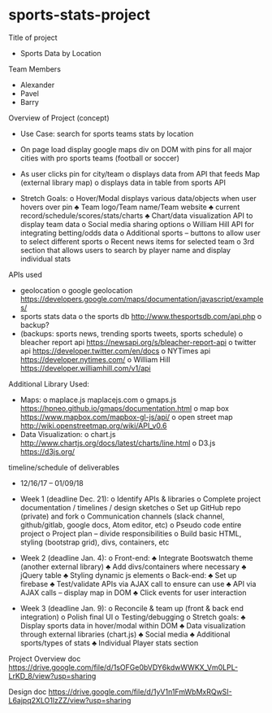 # sports-stats-project


Title of project
-	Sports Data by Location

Team Members
-	Alexander
-	Pavel
-	Barry

Overview of Project (concept)
-	Use Case: search for sports teams stats by location
-	On page load display google maps div on DOM with pins for all major cities with pro sports teams (football or soccer)
-	As user clicks pin for city/team 
	o	 displays data from API that feeds Map (external library map)
	o	 displays data in table from sports API

-	Stretch Goals:
	o	Hover/Modal displays various data/objects when user hovers over pin
		♣	Team logo/Team name/Team website
		♣	current record/schedule/scores/stats/charts
		♣	Chart/data visualization API to display team data
	o	Social media sharing options
	o	William Hill API for integrating betting/odds data
	o	Additional sports – buttons to allow user to select different sports
	o	Recent news items for selected team
	o	3rd section that allows users to search by player name and display individual stats

APIs used
-	geolocation
	o	google geolocation https://developers.google.com/maps/documentation/javascript/examples/
-	sports stats data
	o	the sports db  http://www.thesportsdb.com/api.php
	o	backup?
-	(backups: sports news, trending sports tweets, sports schedule)
	o	bleacher report api https://newsapi.org/s/bleacher-report-api
	o	twitter api https://developer.twitter.com/en/docs
	o	NYTimes api https://developer.nytimes.com/
	o	William Hill https://developer.williamhill.com/v1/api

Additional Library Used: 
-	Maps: 
	o	maplace.js  maplacejs.com
	o	gmaps.js  https://hpneo.github.io/gmaps/documentation.html
	o	map box  https://www.mapbox.com/mapbox-gl-js/api/
	o	open street map  http://wiki.openstreetmap.org/wiki/API_v0.6
-	Data Visualization:
	o	chart.js  http://www.chartjs.org/docs/latest/charts/line.html
	o	D3.js  https://d3js.org/

timeline/schedule of deliverables
-	12/16/17 – 01/09/18
-	Week 1 (deadline Dec. 21):
	o	Identify APIs & libraries
	o	Complete project documentation / timelines / design sketches
	o	Set up GitHub repo (private) and fork
	o	Communication channels (slack channel, github/gitlab, google docs, Atom editor, etc)
	o	Pseudo code entire project
	o	Project plan – divide responsibilities
	o	Build basic HTML, styling (bootstrap grid), divs, containers, etc

-	Week 2 (deadline Jan. 4):
	o	Front-end:
		♣	Integrate Bootswatch theme (another external library)
		♣	Add divs/containers where necessary
		♣	jQuery table
		♣	Styling dynamic js elements 
	o	Back-end:
		♣	Set up firebase
		♣	Test/validate APIs via AJAX call to ensure can use
		♣	API via AJAX calls – display map in DOM
		♣	Click events for user interaction

-	Week 3 (deadline Jan. 9):
	o	Reconcile & team up (front & back end integration)
	o	Polish final UI
	o	Testing/debugging
	o	Stretch goals:
		♣	Display sports data in hover/modal within DOM
		♣	Data visualization through external libraries (chart.js)
		♣	Social media
		♣	Additional sports/types of stats
		♣	Individual Player stats section

Project Overview doc
https://drive.google.com/file/d/1sOFGe0bVDY6kdwWWKX_Vm0LPL-LrKD_8/view?usp=sharing

Design doc
https://drive.google.com/file/d/1yV1n1FmWbMxRQwSI-L6ajpq2XLO1lzZZ/view?usp=sharing
